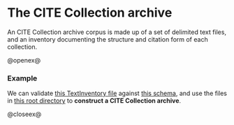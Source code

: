 # The CITE Collection archive #


An CITE Collection archive corpus is made up of a set of delimited text files, and an inventory documenting the structure and citation form of each collection.

@openex@
### Example ###


We can validate <a href="../../../resources/test/data/archive1/testcapabilities.xml" concordion:set="#inv = setHref(#HREF)">this TextInventory file</a> against 
<a href="../../../resources/test/data/schemas/CiteCollectionInventory.rng" concordion:set="#schema = setHref(#HREF)">this schema</a>, and use the
files in <a href="../../../resources/test/data/archive1/tsvs" concordion:set="#archive = setHref(#HREF)">this root directory</a> to <strong concordion:assertTrue="shouldMakeArchive(#inv,#schema,#archive)">construct a CITE Collection archive</strong>.

@closeex@

